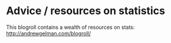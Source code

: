 # Advice / resources on statistics

This blogroll contains a wealth of resources on stats: http://andrewgelman.com/blogroll/
